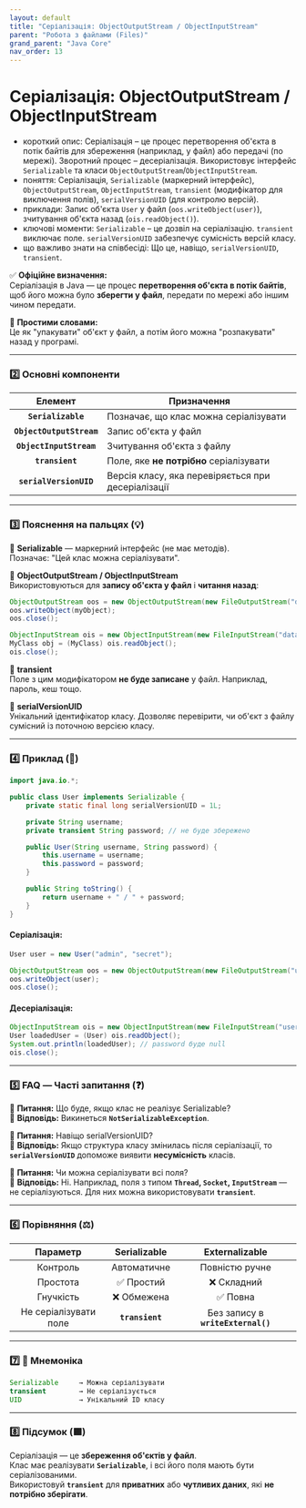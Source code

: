 ```yaml
---
layout: default
title: "Серіалізація: ObjectOutputStream / ObjectInputStream"
parent: "Робота з файлами (Files)"
grand_parent: "Java Core"
nav_order: 13
---
```


# Серіалізація: ObjectOutputStream / ObjectInputStream

*   короткий опис: Серіалізація – це процес перетворення об'єкта в потік байтів для збереження (наприклад, у файл) або передачі (по мережі). Зворотний процес – десеріалізація. Використовує інтерфейс `Serializable` та класи `ObjectOutputStream`/`ObjectInputStream`.
*   поняття: Серіалізація, `Serializable` (маркерний інтерфейс), `ObjectOutputStream`, `ObjectInputStream`, `transient` (модифікатор для виключення полів), `serialVersionUID` (для контролю версій).
*   приклади: Запис об'єкта `User` у файл (`oos.writeObject(user)`), зчитування об'єкта назад (`ois.readObject()`).
*   ключові моменти: `Serializable` – це дозвіл на серіалізацію. `transient` виключає поле. `serialVersionUID` забезпечує сумісність версій класу.
*   що важливо знати на співбесіді: Що це, навіщо, `serialVersionUID`, `transient`.

✅ **Офіційне визначення:**  
Серіалізація в Java — це процес **перетворення об'єкта в потік байтів**, щоб його можна було **зберегти у файл**, передати по мережі або іншим чином передати.

🧠 **Простими словами:**  
Це як "упакувати" об'єкт у файл, а потім його можна "розпакувати" назад у програмі.

---

### **2️⃣ Основні компоненти**

| Елемент | Призначення |
| :---: | ----- |
| **`Serializable`** | Позначає, що клас можна серіалізувати |
| **`ObjectOutputStream`** | Запис об'єкта у файл |
| **`ObjectInputStream`** | Зчитування об'єкта з файлу |
| **`transient`** | Поле, яке **не потрібно** серіалізувати |
| **`serialVersionUID`** | Версія класу, яка перевіряється при десеріалізації |

---

### **3️⃣ Пояснення на пальцях (💡)**

🔹 **Serializable** — маркерний інтерфейс (не має методів).  
Позначає: "Цей клас можна серіалізувати".

🔹 **ObjectOutputStream / ObjectInputStream**  
Використовуються для **запису об'єкта у файл** і **читання назад**:

```java
ObjectOutputStream oos = new ObjectOutputStream(new FileOutputStream("data.obj"));
oos.writeObject(myObject);
oos.close();

ObjectInputStream ois = new ObjectInputStream(new FileInputStream("data.obj"));
MyClass obj = (MyClass) ois.readObject();
ois.close();
```
🔹 **transient**  
Поле з цим модифікатором **не буде записане** у файл. Наприклад, пароль, кеш тощо.

🔹 **serialVersionUID**  
Унікальний ідентифікатор класу. Дозволяє перевірити, чи об'єкт з файлу сумісний із поточною версією класу.

---

### **4️⃣ Приклад (🧪)**

```java
import java.io.*;

public class User implements Serializable {
    private static final long serialVersionUID = 1L;

    private String username;
    private transient String password; // не буде збережено

    public User(String username, String password) {
        this.username = username;
        this.password = password;
    }

    public String toString() {
        return username + " / " + password;
    }
}
```
#### **Серіалізація:**

```java
User user = new User("admin", "secret");

ObjectOutputStream oos = new ObjectOutputStream(new FileOutputStream("user.ser"));
oos.writeObject(user);
oos.close();
```
#### **Десеріалізація:**

```java
ObjectInputStream ois = new ObjectInputStream(new FileInputStream("user.ser"));
User loadedUser = (User) ois.readObject();
System.out.println(loadedUser); // password буде null
ois.close();
```
---

### **5️⃣ FAQ — Часті запитання (❓)**

🔹 **Питання:** Що буде, якщо клас не реалізує Serializable?  
💬 **Відповідь:** Викинеться **`NotSerializableException`**.

🔹 **Питання:** Навіщо serialVersionUID?  
💬 **Відповідь:** Якщо структура класу змінилась після серіалізації, то **`serialVersionUID`** допоможе виявити **несумісність** класів.

🔹 **Питання:** Чи можна серіалізувати всі поля?  
💬 **Відповідь:** Ні. Наприклад, поля з типом **`Thread`, `Socket`, `InputStream`** — не серіалізуються. Для них можна використовувати **`transient`**.

---

### **6️⃣ Порівняння (⚖️)**

| Параметр | Serializable | Externalizable |
| :---: | :---: | :---: |
| Контроль | Автоматичне | Повністю ручне |
| Простота | ✅ Простий | ❌ Складний |
| Гнучкість | ❌ Обмежена | ✅ Повна |
| Не серіалізувати поле | **`transient`** | Без запису в **`writeExternal()`** |

---

### **7️⃣ 🧠 Мнемоніка**

```java
Serializable     → Можна серіалізувати
transient        → Не серіалізується
UID              → Унікальний ID класу
```
---

### **8️⃣ Підсумок (🟩)**

Серіалізація — це **збереження об'єктів у файл**.  
Клас має реалізувати **`Serializable`**, і всі його поля мають бути серіалізованими.  
Використовуй **`transient`** для **приватних** або **чутливих даних**, які **не потрібно зберігати**.